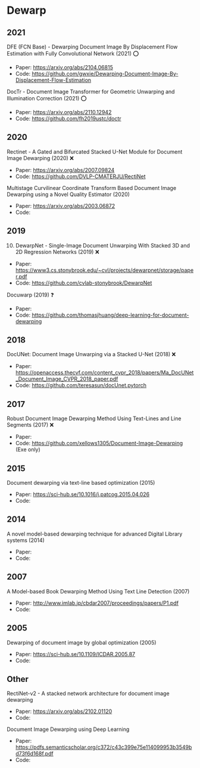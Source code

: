 # Dewarp
## 2021
DFE (FCN Base) - Dewarping Document Image By Displacement Flow Estimation with Fully Convolutional Network (2021) ⭕
- Paper: https://arxiv.org/abs/2104.06815
- Code: https://github.com/gwxie/Dewarping-Document-Image-By-Displacement-Flow-Estimation

DocTr - Document Image Transformer for Geometric Unwarping and Illumination Correction (2021) ⭕
- Paper: https://arxiv.org/abs/2110.12942
- Code: https://github.com/fh2019ustc/doctr

## 2020
Rectinet - A Gated and Bifurcated Stacked U-Net Module for Document Image Dewarping (2020) ❌
- Paper: https://arxiv.org/abs/2007.09824
- Code: https://github.com/DVLP-CMATERJU/RectiNet

Multistage Curvilinear Coordinate Transform Based Document Image Dewarping using a Novel Quality Estimator (2020)
- Paper: https://arxiv.org/abs/2003.06872
- Code:

## 2019
10. DewarpNet - Single-Image Document Unwarping With Stacked 3D and 2D Regression Networks (2019) ❌
- Paper: https://www3.cs.stonybrook.edu/~cvl/projects/dewarpnet/storage/paper.pdf
- Code: https://github.com/cvlab-stonybrook/DewarpNet

Docuwarp (2019) ❓
- Paper:
- Code: https://github.com/thomasjhuang/deep-learning-for-document-dewarping

## 2018
DocUNet: Document Image Unwarping via a Stacked U-Net (2018) ❌
- Paper: https://openaccess.thecvf.com/content_cvpr_2018/papers/Ma_DocUNet_Document_Image_CVPR_2018_paper.pdf
- Code: https://github.com/teresasun/docUnet.pytorch

## 2017
Robust Document Image Dewarping Method Using Text-Lines and Line Segments (2017) ❌
- Paper:
- Code: https://github.com/xellows1305/Document-Image-Dewarping (Exe only)

## 2015
Document dewarping via text-line based optimization (2015)
- Paper: https://sci-hub.se/10.1016/j.patcog.2015.04.026
- Code:

## 2014
A novel model-based dewarping technique for advanced Digital Library systems (2014)
- Paper:
- Code:

## 2007
A Model-based Book Dewarping Method Using Text Line Detection (2007)
- Paper: http://www.imlab.jp/cbdar2007/proceedings/papers/P1.pdf
- Code:

## 2005
Dewarping of document image by global optimization (2005)
- Paper: https://sci-hub.se/10.1109/ICDAR.2005.87
- Code:

## Other
RectiNet-v2 - A stacked network architecture for document image dewarping
- Paper: https://arxiv.org/abs/2102.01120
- Code:

Document Image Dewarping using Deep Learning
- Paper: https://pdfs.semanticscholar.org/c372/c43c399e75e114099953b3549bd73f6d168f.pdf
- Code:
